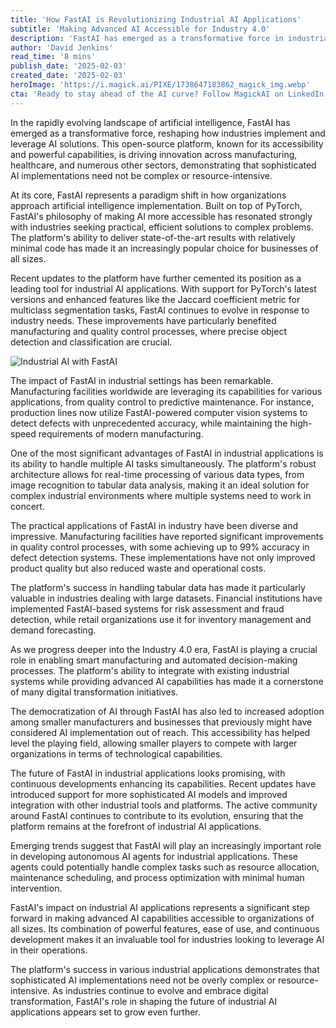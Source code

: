 ```yaml
---
title: 'How FastAI is Revolutionizing Industrial AI Applications'
subtitle: 'Making Advanced AI Accessible for Industry 4.0'
description: 'FastAI has emerged as a transformative force in industrial AI, making advanced capabilities accessible to organizations of all sizes. This open-source platform is revolutionizing manufacturing, healthcare, and other sectors through its powerful yet user-friendly approach to AI implementation.'
author: 'David Jenkins'
read_time: '8 mins'
publish_date: '2025-02-03'
created_date: '2025-02-03'
heroImage: 'https://i.magick.ai/PIXE/1738647183862_magick_img.webp'
cta: 'Ready to stay ahead of the AI curve? Follow MagickAI on LinkedIn for the latest insights on industrial AI applications and technological innovations that are shaping the future of industry.'
---
```


In the rapidly evolving landscape of artificial intelligence, FastAI has emerged as a transformative force, reshaping how industries implement and leverage AI solutions. This open-source platform, known for its accessibility and powerful capabilities, is driving innovation across manufacturing, healthcare, and numerous other sectors, demonstrating that sophisticated AI implementations need not be complex or resource-intensive.

At its core, FastAI represents a paradigm shift in how organizations approach artificial intelligence implementation. Built on top of PyTorch, FastAI's philosophy of making AI more accessible has resonated strongly with industries seeking practical, efficient solutions to complex problems. The platform's ability to deliver state-of-the-art results with relatively minimal code has made it an increasingly popular choice for businesses of all sizes.

Recent updates to the platform have further cemented its position as a leading tool for industrial AI applications. With support for PyTorch's latest versions and enhanced features like the Jaccard coefficient metric for multiclass segmentation tasks, FastAI continues to evolve in response to industry needs. These improvements have particularly benefited manufacturing and quality control processes, where precise object detection and classification are crucial.

![Industrial AI with FastAI](https://i.magick.ai/PIXE/1738647183862_magick_img.webp)

The impact of FastAI in industrial settings has been remarkable. Manufacturing facilities worldwide are leveraging its capabilities for various applications, from quality control to predictive maintenance. For instance, production lines now utilize FastAI-powered computer vision systems to detect defects with unprecedented accuracy, while maintaining the high-speed requirements of modern manufacturing.

One of the most significant advantages of FastAI in industrial applications is its ability to handle multiple AI tasks simultaneously. The platform's robust architecture allows for real-time processing of various data types, from image recognition to tabular data analysis, making it an ideal solution for complex industrial environments where multiple systems need to work in concert.

The practical applications of FastAI in industry have been diverse and impressive. Manufacturing facilities have reported significant improvements in quality control processes, with some achieving up to 99% accuracy in defect detection systems. These implementations have not only improved product quality but also reduced waste and operational costs.

The platform's success in handling tabular data has made it particularly valuable in industries dealing with large datasets. Financial institutions have implemented FastAI-based systems for risk assessment and fraud detection, while retail organizations use it for inventory management and demand forecasting.

As we progress deeper into the Industry 4.0 era, FastAI is playing a crucial role in enabling smart manufacturing and automated decision-making processes. The platform's ability to integrate with existing industrial systems while providing advanced AI capabilities has made it a cornerstone of many digital transformation initiatives.

The democratization of AI through FastAI has also led to increased adoption among smaller manufacturers and businesses that previously might have considered AI implementation out of reach. This accessibility has helped level the playing field, allowing smaller players to compete with larger organizations in terms of technological capabilities.

The future of FastAI in industrial applications looks promising, with continuous developments enhancing its capabilities. Recent updates have introduced support for more sophisticated AI models and improved integration with other industrial tools and platforms. The active community around FastAI continues to contribute to its evolution, ensuring that the platform remains at the forefront of industrial AI applications.

Emerging trends suggest that FastAI will play an increasingly important role in developing autonomous AI agents for industrial applications. These agents could potentially handle complex tasks such as resource allocation, maintenance scheduling, and process optimization with minimal human intervention.

FastAI's impact on industrial AI applications represents a significant step forward in making advanced AI capabilities accessible to organizations of all sizes. Its combination of powerful features, ease of use, and continuous development makes it an invaluable tool for industries looking to leverage AI in their operations.

The platform's success in various industrial applications demonstrates that sophisticated AI implementations need not be overly complex or resource-intensive. As industries continue to evolve and embrace digital transformation, FastAI's role in shaping the future of industrial AI applications appears set to grow even further.